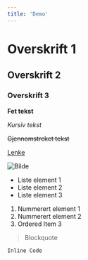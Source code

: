 ```yaml
---
title: 'Demo'
---
```


# Overskrift 1

## Overskrift 2

### Overskrift 3

**Fet tekst**

*Kursiv tekst*

~~Gjennomstreket tekst~~

[Lenke](https://www.example.com)

![Bilde](https://www.example.com/image.jpg)

- Liste element 1
- Liste element 2
- Liste element 3

1. Nummerert element 1
2. Nummerert element 2
3. Ordered Item 3

> Blockquote

`Inline Code`